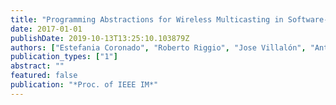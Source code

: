 ```yaml
---
title: "Programming Abstractions for Wireless Multicasting in Software-Defined Enterprise WLANs"
date: 2017-01-01
publishDate: 2019-10-13T13:25:10.103879Z
authors: ["Estefania Coronado", "Roberto Riggio", "Jose Villalón", "Antonio Garrido"]
publication_types: ["1"]
abstract: ""
featured: false
publication: "*Proc. of IEEE IM*"
---
```


